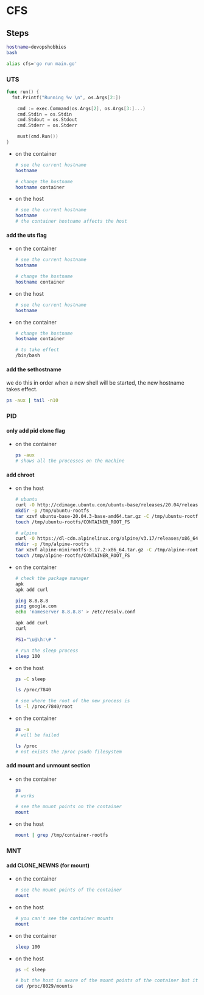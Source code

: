 # CFS

## Steps

```bash
hostname=devopshobbies
bash

alias cfs='go run main.go'
```

### UTS

```go
func run() {
  fmt.Printf("Running %v \n", os.Args[2:])

    cmd := exec.Command(os.Args[2], os.Args[3:]...)
    cmd.Stdin = os.Stdin
    cmd.Stdout = os.Stdout
    cmd.Stderr = os.Stderr

    must(cmd.Run())
}
```

- on the container

    ```bash
    # see the current hostname
    hostname

    # change the hostname
    hostname container
    ```

- on the host

    ```bash
    # see the current hostname
    hostname
    # the container hostname affects the host
    ```

#### add the uts flag

- on the container

    ```bash
    # see the current hostname
    hostname

    # change the hostname
    hostname container
    ```

- on the host

    ```bash
    # see the current hostname
    hostname
    ```

- on the container

    ```bash
    # change the hostname
    hostname container

    # to take effect
    /bin/bash
    ```

#### add the sethostname

we do this in order when a new shell will be started, the new hostname takes effect.

```bash
ps -aux | tail -n10 
```

### PID

#### only add pid clone flag

- on the container

    ```bash
    ps -aux
    # shows all the processes on the machine
    ```

#### add chroot

- on the host

    ```bash
    # ubuntu
    curl -O http://cdimage.ubuntu.com/ubuntu-base/releases/20.04/release/ubuntu-base-20.04.3-base-amd64.tar.gz
    mkdir -p /tmp/ubuntu-rootfs
    tar xzvf ubuntu-base-20.04.3-base-amd64.tar.gz -C /tmp/ubuntu-rootfs
    touch /tmp/ubuntu-rootfs/CONTAINER_ROOT_FS

    # alpine
    curl -O https://dl-cdn.alpinelinux.org/alpine/v3.17/releases/x86_64/alpine-minirootfs-3.17.2-x86_64.tar.gz
    mkdir -p /tmp/alpine-rootfs
    tar xzvf alpine-minirootfs-3.17.2-x86_64.tar.gz -C /tmp/alpine-rootfs
    touch /tmp/alpine-rootfs/CONTAINER_ROOT_FS
    ```

- on the container

    ```bash
    # check the package manager
    apk
    apk add curl

    ping 8.8.8.8
    ping google.com
    echo 'nameserver 8.8.8.8' > /etc/resolv.conf

    apk add curl
    curl

    PS1="\u@\h:\# "

    # run the sleep process
    sleep 100
    ```

- on the host

    ```bash
    ps -C sleep

    ls /proc/7840

    # see where the root of the new process is
    ls -l /proc/7840/root
    ```

- on the container

    ```bash
    ps -a
    # will be failed

    ls /proc
    # not exists the /proc psudo filesystem
    ```

#### add mount and unmount section

- on the container

    ```bash
    ps
    # works

    # see the mount points on the container
    mount
    ```

- on the host

    ```bash
    mount | grep /tmp/container-rootfs
    ```

### MNT

#### add CLONE_NEWNS (for mount)

- on the container

    ```bash
    # see the mount points of the container
    mount
    ```

- on the host

    ```bash
    # you can't see the container mounts
    mount
    ```

- on the container

    ```bash
    sleep 100
    ```

- on the host

    ```bash
    ps -C sleep
    
    # but the host is aware of the mount points of the container but it doesn't clutter up the output
    cat /proc/8029/mounts
    ```
